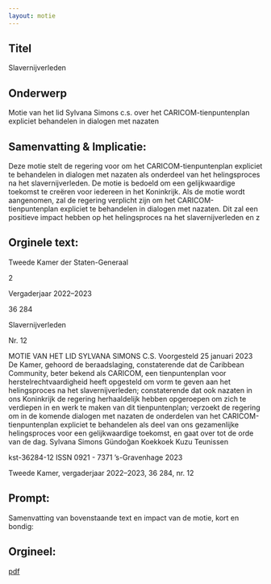```yaml
---
layout: motie
---
```

## Titel
Slavernijverleden
## Onderwerp
Motie van het lid Sylvana Simons c.s. over het CARICOM-tienpuntenplan expliciet behandelen in dialogen met nazaten 
## Samenvatting & Implicatie:

Deze motie stelt de regering voor om het CARICOM-tienpuntenplan expliciet te behandelen in dialogen met nazaten als onderdeel van het helingsproces na het slavernijverleden. De motie is bedoeld om een gelijkwaardige toekomst te creëren voor iedereen in het Koninkrijk. Als de motie wordt aangenomen, zal de regering verplicht zijn om het CARICOM-tienpuntenplan expliciet te behandelen in dialogen met nazaten. Dit zal een positieve impact hebben op het helingsproces na het slavernijverleden en z
## Orginele text:


Tweede Kamer der Staten-Generaal

2

Vergaderjaar 2022–2023

36 284

Slavernijverleden

Nr. 12

MOTIE VAN HET LID SYLVANA SIMONS C.S.
Voorgesteld 25 januari 2023
De Kamer,
gehoord de beraadslaging,
constaterende dat de Caribbean Community, beter bekend als CARICOM,
een tienpuntenplan voor herstelrechtvaardigheid heeft opgesteld om
vorm te geven aan het helingsproces na het slavernijverleden;
constaterende dat ook nazaten in ons Koninkrijk de regering herhaaldelijk
hebben opgeroepen om zich te verdiepen in en werk te maken van dit
tienpuntenplan;
verzoekt de regering om in de komende dialogen met nazaten de
onderdelen van het CARICOM-tienpuntenplan expliciet te behandelen als
deel van ons gezamenlijke helingsproces voor een gelijkwaardige
toekomst,
en gaat over tot de orde van de dag.
Sylvana Simons
Gündoğan
Koekkoek
Kuzu
Teunissen

kst-36284-12
ISSN 0921 - 7371
’s-Gravenhage 2023

Tweede Kamer, vergaderjaar 2022–2023, 36 284, nr. 12


## Prompt:
Samenvatting van bovenstaande text en impact van de motie, kort en bondig:

## Orgineel:
[pdf](https://gegevensmagazijn.tweedekamer.nl/OData/v4/2.0/Document(c65481af-34bb-48ff-a744-cf7699347945)/resource)
